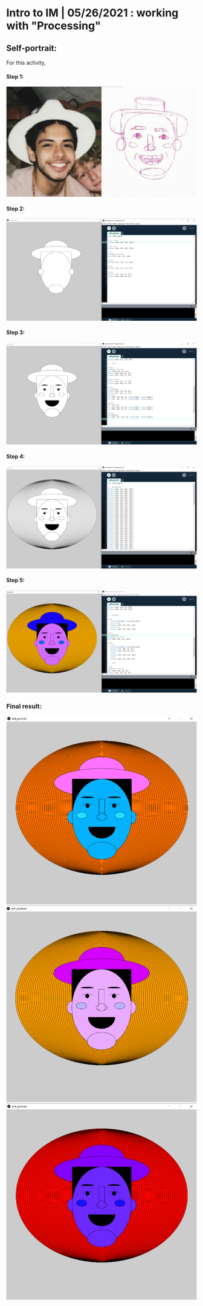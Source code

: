 # Intro to IM | 05/26/2021 : working with "Processing"

## Self-portrait:

For this activity, 

#### Step 1:
![](https://github.com/andresugartechea/introToIM/blob/main/May26/reference.jpg?raw=true)

#### Step 2:
![](https://github.com/andresugartechea/introToIM/blob/main/May26/first%20step%20(outline).png?raw=true)

#### Step 3:
![](https://github.com/andresugartechea/introToIM/blob/main/May26/second%20step%20(face).png?raw=true)

#### Step 4:
![](https://github.com/andresugartechea/introToIM/blob/main/May26/third%20step%20(background).png?raw=true)

#### Step 5:
![](https://github.com/andresugartechea/introToIM/blob/main/May26/four%20step%20(color).png?raw=true)

### Final result:
![](https://github.com/andresugartechea/introToIM/blob/main/May26/example1.png?raw=true) 
![](https://github.com/andresugartechea/introToIM/blob/main/May26/example2.png?raw=true)
![](https://github.com/andresugartechea/introToIM/blob/main/May26/example3.png?raw=true)
